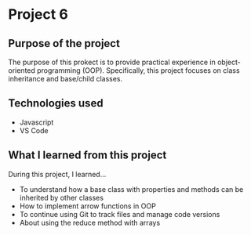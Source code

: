 # Project 6


## Purpose of the project
The purpose of this prokect is to provide practical experience in object-oriented programming (OOP). Specifically, this project focuses on class inheritance and base/child classes.

## Technologies used 
- Javascript
- VS Code

## What I learned from this project
During this project, I learned...
- To understand how a base class with properties and methods can be inherited by other classes
- How to implement arrow functions in OOP
- To continue using Git to track files and manage code versions
- About using the reduce method with arrays
